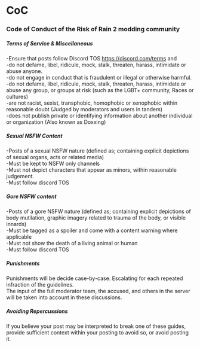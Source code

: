 # CoC
### Code of Conduct of the Risk of Rain 2 modding community

##### Terms of Service & Miscellaneous
-Ensure that posts follow Discord TOS <https://discord.com/terms> and <br>
	-do not defame, libel, ridicule, mock, stalk, threaten, harass, intimidate or abuse anyone.<br>
	-do not engage in conduct that is fraudulent or illegal or otherwise harmful.<br>
	-do not defame, libel, ridicule, mock, stalk, threaten, harass, intimidate or abuse any group, or groups at risk (such as the LGBT+ community, Races or cultures)<br>
	-are not racist, sexist, transphobic, homophobic or xenophobic within reasonable doubt (Judged by moderators and users in tandem)<br>
	-does not publish private or identifying information about another individual or organization (Also known as Doxxing)<br>
	
##### Sexual NSFW Content
-Posts of a sexual NSFW nature (defined as; containing explicit depictions of sexual organs, acts or related media)<br>
	-Must be kept to NSFW only channels<br>
	-Must not depict characters that appear as minors, within reasonable judgement.<br>
	-Must follow discord TOS<br>
	
##### Gore NSFW content
-Posts of a gore NSFW nature (defined as; containing explicit depictions of body mutilation, graphic imagery related to trauma of the body, or visible innards)<br>
	-Must be tagged as a spoiler and come with a content warning where applicable<br>
	-Must not show the death of a living animal or human<br>
	-Must follow discord TOS<br>


##### Punishments
Punishments will be decide case-by-case. Escalating for each repeated infraction of the guidelines. <br>
The input of the full moderator team, the accused, and others in the server will be taken into account in these discussions.

##### Avoiding Repercussions

If you believe your post may be interpreted to break one of these guides, provide sufficient context within your posting to avoid so, or avoid posting it.<br>
